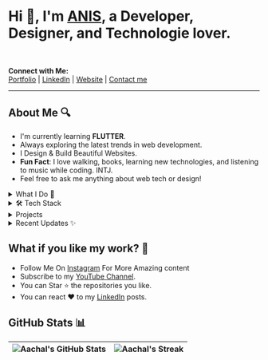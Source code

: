 # Hi 👋, I'm [ANIS](https://), a Developer, Designer, and Technologie lover.
<br>

**Connect with Me:**  
[Portfolio](https://) | [LinkedIn](https://www.linkedin.com/in/anis-khaifallah-319701265/)  | [Website](https://.)
| [Contact me](https:/)

--------------------------------------------------------------------------------------------------------------------------------------------------

## About Me 🔍

- I'm currently learning **FLUTTER**.
- Always exploring the latest trends in web development.
- I Design & Build Beautiful Websites.
- **Fun Fact**: I love walking, books, learning new technologies, and listening to music while coding. INTJ.
- Feel free to ask me anything about web tech or design!

  
<details>
<summary>What I Do 🚀</summary>

  <details>
   <summary>Content Creation 🎥</summary>
    
  - Making short-form content on programming on [Instagram](https://www.instagram.com/code_station_/).
  - Join me on LinkedIn to see my daily posts.
  </details>  
  
  <details>
  <summary>Design 🎨</summary>
    
  - Crafting visual designs and user experiences in [Figma](https://www.figma.com/aachal28).
  - Check out my design portfolio on [Dribbble](https://dribbble.com/aachal28).
  </details>
  
  <details>
  <summary>Development 💻</summary>
    
  - Building and deploying web applications and websites [Projects](#Projects)
   - [CodingGeeks](#codinggeeks)
  - [PDFTalk](#pdf-talk)
</details>

<details>
<summary>Open Source 🌍</summary>
  
- Participated in Hacktoberfest '23, contributed to and mentored in GSSoC.
- You can also scroll down and get more information on [my GitHub profile]((https://github/aachal28). 
</details>

</details>

<details>
<summary>🛠️ Tech Stack</summary>

**Frontend:** `HTML`, `CSS`, `JavaScript`, `React`, `Next.JS`, `Angular`  
**Backend:** `Node.js`, `Express`, `MongoDB`, `Postman`  
**Design:** `Figma`, `Canva`  
**Tools:** `Git`, `VSCode`, `Notion`

</details>

<details>
<summary> Projects</summary>

| **Project Name** | **Description** | **URL** | **Tech Stack** |
|------------------|-----------------|---------|----------------|
| CodingGeeks      | EdTech platform | [Link](https://github.com/aachal28/EdTech_MERN-Stack) | React, MongoDB, NodeJS, ExpressJS |
| PDFTalk          | Like ChatGPT, you can give prompts and get answers | [Link](https://github.com/aachal28/pdftalk) | ReactJS, Python, LLM, Node.js, Express |

</details>
<details>
<summary>Recent Updates ✨</summary>

- [Free APIs for Your Project](https://www.instagram.com/p/C9w8eOTALeb/?utm_source=ig_web_copy_link&igsh=MzRlODBiNWFlZA==) : Check out my newest post!
</details>

## What if you like my work? 🤩

- Follow Me On [Instagram]() For More Amazing content 
- Subscribe to my [YouTube Channel](https://youtube.com/@the.codestation?si=RxRop7UK24jHUKfl?sub_confirmation=1).
- You can Star ⭐ the repositories you like.
- You can react ❤️ to my [LinkedIn](https://www.linkedin.com/in/aachalpardeshi/) posts.

## GitHub Stats 📊

| ![Aachal's GitHub Stats](https://github-readme-stats.vercel.app/api?username=aachal28&theme=white&show_icons=true)  | ![Aachal's Streak](https://github-readme-streak-stats.herokuapp.com/?user=aachal28&background=ffffff&hide_border=true) |
| ------------- | ------------- |
